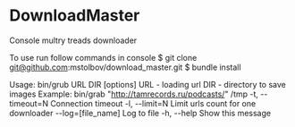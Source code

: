 DownloadMaster
===============
Console multry treads downloader

To use run follow commands in console
    $ git clone git@github.com:mstolbov/download_master.git
    $ bundle install

Usage: bin/grub URL DIR [options]
    URL - loading url
    DIR - directory to save images
Example: bin/grab "http://tamrecords.ru/podcasts/" /tmp
    -t, --timeout=N                  Connection timeout
    -l, --limit=N                    Limit urls count for one downloader
        --log=[file_name]            Log to file
    -h, --help                       Show this message
